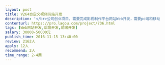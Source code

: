 ```yaml
---                
layout: post       
title: V264自定义视频网站开发           
description: '</br>公司创业项目，需要完成影视制作平台网站Web开发，需要pc端和移动端。</br>实现影视模块化，使用户能够自定义视频</br>http://www.tvcbook.com/</br>团队有完整的PRD，需要开发团队完成整站开发。</br>周期，预算可以在评估实际工作量后具体评估</br>'     
contenturl: https://pro.lagou.com/project/736.html      
tags: [Web网站开发,后端开发,前端开发]            
salary: 30000-50000元          
publish_time: 2016-11-15 13:40:00         
review: 2162人                   
apply: 12人                   
recommend: 2人                   
time_range: 2-4周              
---                 
```

